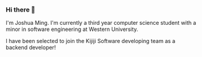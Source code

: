 ### Hi there 👋

I'm Joshua Ming. I'm currently a third year computer science student with a minor in software engineering at Western University. 

I have been selected to join the Kijiji Software developing team as a backend developer!
<!--
**joshming/joshming** is a ✨ _special_ ✨ repository because its `README.md` (this file) appears on your GitHub profile.

Here are some ideas to get you started:

- 🔭 I’m currently working on ...
- 🌱 I’m currently learning ...
- 👯 I’m looking to collaborate on ...
- 🤔 I’m looking for help with ...
- 💬 Ask me about ...
- 📫 How to reach me: ...
- 😄 Pronouns: ...
- ⚡ Fun fact: ...
-->
